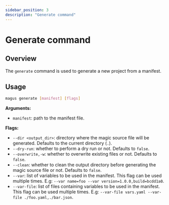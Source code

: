 ```yaml
---
sidebar_position: 3
description: "Generate command"
---
```


# Generate command

## Overview

The `generate` command is used to generate a new project from a manifest.

## Usage

```bash
magus generate [manifest] [flags]
```

**Arguments:**

- `manifest`: path to the manifest file.

**Flags:**

- `--dir <output_dir>`: directory where the magic source file will be generated. Defaults to the current directory (`.`).
- `--dry-run`: whether to perform a dry run or not. Defaults to `false`.
- `--overwrite,-w`: whether to overwrite existing files or not. Defaults to `false`.
- `--clean`: whether to clean the output directory before generating the magic source file or not. Defaults to `false`.
- `--var`: list of variables to be used in the manifest. This flag can be used multiple times. E.g: `--var name=foo --var version=1.0.0,build=bcdd1a0`.
- `--var-file`: list of files containing variables to be used in the manifest. This flag can be used multiple times. E.g: `--var-file vars.yaml --var-file ./foo.yaml,./bar.json`.
